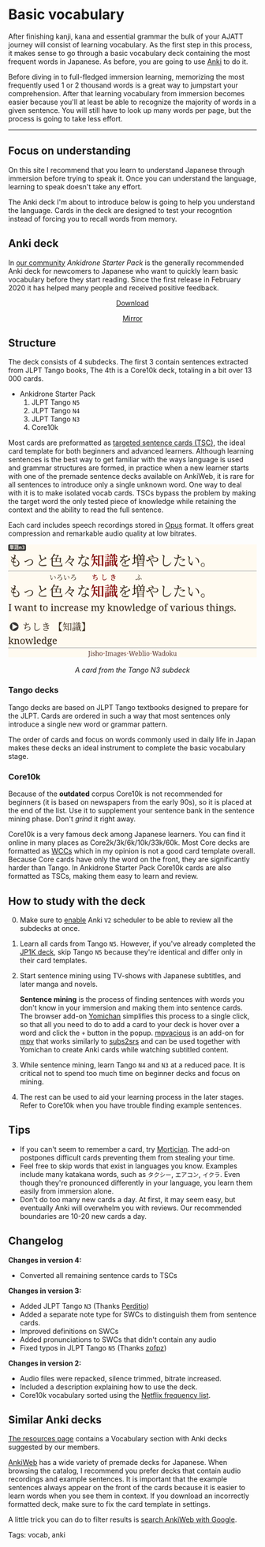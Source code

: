 # Basic vocabulary

After finishing kanji, kana and essential grammar
the bulk of your AJATT journey will consist of learning vocabulary.
As the first step in this process,
it makes sense to go through a basic vocabulary deck
containing the most frequent words in Japanese.
As before, you are going to use [Anki](setting-up-anki.html) to do it.

Before diving in to full-fledged immersion learning,
memorizing the most frequently used 1 or 2 thousand words
is a great way to jumpstart your comprehension.
After that learning vocabulary from immersion becomes easier
because you'll at least be able to recognize the majority of words in a given sentence.
You will still have to look up many words per page,
but the process is going to take less effort.

****

## Focus on understanding

On this site I recommend that you learn to understand Japanese through immersion
before trying to speak it.
Once you can understand the language, learning to speak doesn't take any effort.

The Anki deck I'm about to introduce below is going to help you understand the language.
Cards in the deck are designed to test your recogntion
instead of forcing you to recall words from memory.

## Anki deck

In
[our community](join-our-community.html)
*Ankidrone Starter Pack* is the generally recommended Anki deck for newcomers to Japanese
who want to quickly learn basic vocabulary before they start reading.
Since the first release in February 2020 it has helped many people and received positive feedback.

<p align="center"><a class="download_button" href="https://t.me/ajatt_tools/60">Download</a></p>
<p style="text-align:center;"><a href="https://disk.yandex.com/d/U7kNKb-Wkvuj4A">Mirror</a></p>

## Structure

The deck consists of 4 subdecks.
The first 3 contain sentences extracted from JLPT Tango books,
The 4th is a Core10k deck,
totaling in a bit over 13 000 cards.

* Ankidrone Starter Pack
	1) JLPT Tango `N5`
	1) JLPT Tango `N4`
	1) JLPT Tango `N3`
	1) Core10k

Most cards are preformatted as
[targeted sentence cards (TSC)](discussing-various-card-templates.html#targeted-sentence-cards-or-mpvacious-cards),
the ideal card template for both beginners and advanced learners.
Although learning sentences is the best way
to get familiar with the ways language is used and grammar structures are formed,
in practice when a new learner starts with one of the premade sentence decks available on AnkiWeb,
it is rare for all sentences to introduce only a single unknown word.
One way to deal with it is to make isolated vocab cards.
TSCs bypass the problem by making the target word the only tested piece of knowledge
while retaining the context and the ability to read the full sentence.

Each card includes speech recordings stored in
[Opus](https://opus-codec.org/) format.
It offers great compression and remarkable audio quality at low bitrates.

<p align="center"><img alt="screenshot" class="shadow" src="img/jlpt-tango-n3-card.webp"></p>
<p align="center"><i>A card from the Tango N3 subdeck</i></p>

### Tango decks

Tango decks are based on JLPT Tango textbooks
designed to prepare for the JLPT.
Cards are ordered in such a way
that most sentences only introduce a single new word or grammar pattern.

The order of cards and focus on words commonly used in daily life in Japan
makes these decks an ideal instrument to complete the basic vocabulary stage.

### Core10k

Because of the **outdated** corpus Core10k is not recommended for beginners
(it is based on newspapers from the early 90s),
so it is placed at the end of the list.
Use it to supplement your sentence bank in the sentence mining phase.
Don't *grind* it right away.

Core10k is a very famous deck among Japanese learners.
You can find it online in many places as Core2k/3k/6k/10k/33k/60k.
Most Core decks are formatted as
[WCCs](discussing-various-card-templates.html#word-context-cards)
which in my opinion is not a good card template overall.
Because Core cards have only the word on the front,
they are significantly harder than Tango.
In Ankidrone Starter Pack Core10k cards are also formatted as TSCs,
making them easy to learn and review.

## How to study with the deck
0) Make sure to
[enable](setting-up-anki.html#preferences)
Anki `V2` scheduler to be able to review all the subdecks at once.
1) Learn all cards from Tango `N5`.
However, if you've already completed the
[JP1K deck](jp1k-anki-deck.html),
skip Tango `N5` because they're identical and differ only in their card templates.
2) Start sentence mining using TV-shows with Japanese subtitles, and later manga and novels.

	**Sentence mining** is the process of finding sentences
	with words you don't know in your immersion and making them into sentence cards.
	The browser add-on
	[Yomichan](https://foosoft.net/projects/yomichan/)
	simplifies this process to a single click,
	so that all you need to do to add a card to your deck is hover over a word
	and click the `+` button in the popup.
	[mpvacious](https://github.com/Ajatt-Tools/mpvacious)
	is an add-on for
	[mpv](https://wiki.archlinux.org/index.php/Mpv)
	that works similarly to
	[subs2srs](https://aur.archlinux.org/packages/subs2srs/)
	and can be used together with Yomichan
	to create Anki cards while watching subtitled content.

3) While sentence mining, learn Tango `N4` and `N3` at a reduced pace.
It is critical not to spend too much time on beginner decks and focus on mining.
4) The rest can be used to aid your learning process in the later stages.
Refer to Core10k when you have trouble finding example sentences.

## Tips

* If you can't seem to remember a card, try [Mortician](https://ankiweb.net/shared/info/1255924302).
The add-on postpones difficult cards preventing them from stealing your time.
* Feel free to skip words that exist in languages you know.
Examples include many katakana words, such as `タクシー`, `エアコン`, `イクラ`.
Even though they're pronounced differently in your language,
you learn them easily from immersion alone.
* Don't do too many new cards a day.
At first, it may seem easy,
but eventually Anki will overwhelm you with reviews.
Our recommended boundaries are 10-20 new cards a day.

## Changelog

**Changes in version 4:**
* Converted all remaining sentence cards to TSCs

**Changes in version 3:**
* Added JLPT Tango `N3` (Thanks [Perditio](https://ankiweb.net/shared/info/519347273))
* Added a separate note type for SWCs to distinguish them from sentence cards.
* Improved definitions on SWCs
* Added pronunciations to SWCs that didn't contain any audio
* Fixed typos in JLPT Tango `N5` (Thanks [zofpz](https://matrix.to/#/@zofpz:matrix.org))

**Changes in version 2:**
* Audio files were repacked, silence trimmed, bitrate increased.
* Included a description explaining how to use the deck.
* Core10k vocabulary sorted using the [Netflix frequency list](https://t.me/ajatt_tools/18).

## Similar Anki decks

[The resources page](resources.html#vocabulary)
contains a Vocabulary section with Anki decks suggested by our members.

[AnkiWeb](https://ankiweb.net/shared/decks/japanese)
has a wide variety of premade decks for Japanese.
When browsing the catalog,
I recommend you prefer decks that contain audio recordings and example sentences.
It is important that the example sentences always appear on the front of the cards
because it is easier to learn words when you see them in context.
If you download an incorrectly formatted deck, make sure to fix the card template in settings.

A little trick you can do to filter results is
[search AnkiWeb with Google](https://www.google.co.jp/search?q=site%3Aankiweb.net+japanese+sentences+audio&hl=ja).

Tags: vocab, anki

